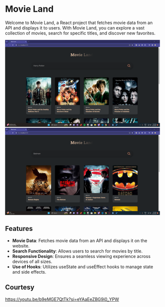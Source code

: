 # Movie Land

Welcome to Movie Land, a React project that fetches movie data from an API and displays it to users. With Movie Land, you can explore a vast collection of movies, search for specific titles, and discover new favorites.

![ScreenShots](images\Screenshot.png)
![ScreenShots](images\Screenshot1.png)
## Features

- **Movie Data**: Fetches movie data from an API and displays it on the website.
- **Search Functionality**: Allows users to search for movies by title.
- **Responsive Design**: Ensures a seamless viewing experience across devices of all sizes.
- **Use of Hooks**: Utilizes useState and useEffect hooks to manage state and side effects.



## Courtesy
<https://youtu.be/b9eMGE7QtTk?si=eYAaEeZBG9i0_YPW>
